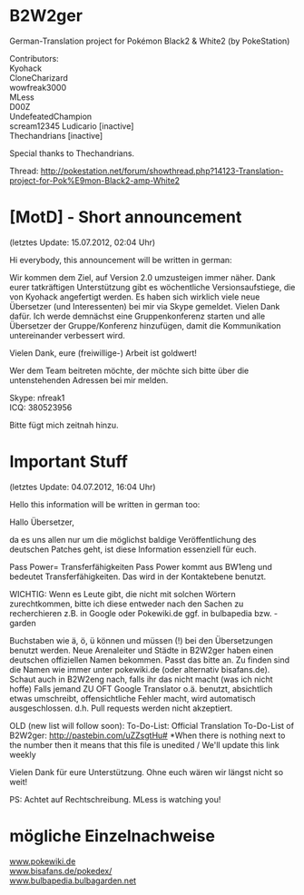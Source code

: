 B2W2ger
=======

German-Translation project for Pokémon Black2 & White2 (by PokeStation)


Contributors:   
Kyohack     
CloneCharizard      
wowfreak3000          
MLess     
D00Z    
UndefeatedChampion    
scream12345 
Ludicario [inactive]    
Thechandrians [inactive]    

Special thanks to Thechandrians.

Thread: http://pokestation.net/forum/showthread.php?14123-Translation-project-for-Pok%E9mon-Black2-amp-White2

[MotD] - Short announcement
======

(letztes Update: 15.07.2012, 02:04 Uhr)


Hi everybody, this announcement will be written in german:

Wir kommen dem Ziel, auf Version 2.0 umzusteigen immer näher. Dank eurer tatkräftigen Unterstützung gibt es wöchentliche Versionsaufstiege, die von Kyohack angefertigt werden.
Es haben sich wirklich viele neue Übersetzer (und Interessenten) bei mir via Skype gemeldet. Vielen Dank dafür. Ich werde demnächst eine Gruppenkonferenz starten und alle Übersetzer
der Gruppe/Konferenz hinzufügen, damit die Kommunikation untereinander verbessert wird.

Vielen Dank, eure (freiwillige-) Arbeit ist goldwert!

Wer dem Team beitreten möchte, der möchte sich bitte über die untenstehenden Adressen bei mir melden.

Skype: nfreak1    
ICQ: 380523956

Bitte fügt mich zeitnah hinzu.

Important Stuff
=====

(letztes Update: 04.07.2012, 16:04 Uhr)


Hello this information will be written in german too:

Hallo Übersetzer,

da es uns allen nur um die möglichst baldige Veröffentlichung des deutschen Patches geht,
ist diese Information essenziell für euch.

Pass Power= Transferfähigkeiten
Pass Power kommt aus BW1eng und bedeutet Transferfähigkeiten. Das wird in der Kontaktebene benutzt. 

WICHTIG:
Wenn es Leute gibt, die nicht mit solchen Wörtern zurechtkommen, bitte ich diese entweder nach den Sachen zu recherchieren
z.B. in Google oder Pokewiki.de ggf. in bulbapedia bzw. -garden

Buchstaben wie ä, ö, ü können und müssen (!) bei den Übersetzungen benutzt werden.
Neue Arenaleiter und Städte in B2W2ger haben einen deutschen offiziellen Namen bekommen. Passt das bitte an. Zu finden sind die Namen
wie immer unter pokewiki.de (oder alternativ bisafans.de).
Schaut auch in B2W2eng nach, falls ihr das nicht macht (was ich nicht hoffe)
Falls jemand ZU OFT Google Translator o.ä. benutzt, absichtlich etwas umschreibt, offensichtliche Fehler macht, wird
automatisch ausgeschlossen. d.h. Pull requests werden nicht akzeptiert.

OLD (new list will follow soon): To-Do-List: Official Translation To-Do-List of B2W2ger: http://pastebin.com/uZZsgtHu# *When there is nothing next to the number then it means that this file is unedited / We'll update this link weekly


Vielen Dank für eure Unterstützung. Ohne euch wären wir längst nicht so weit!

PS: Achtet auf Rechtschreibung. MLess is watching you!

mögliche Einzelnachweise
====

www.pokewiki.de     
www.bisafans.de/pokedex/      
www.bulbapedia.bulbagarden.net     